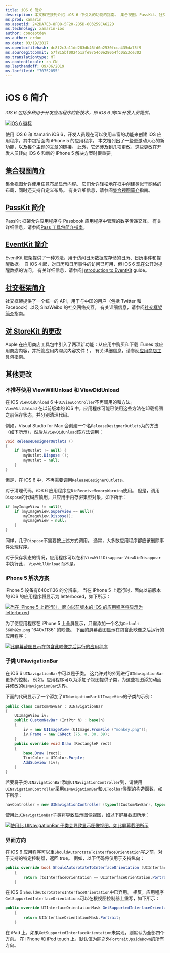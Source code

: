 ```yaml
---
title: iOS 6 简介
description: 本文档链接到介绍 iOS 6 中引入的功能的指南。 集合视图、PassKit、社交框架，以及对 StoreKit 的更改都进行了讨论。
ms.prod: xamarin
ms.assetid: 242DA7E3-8FD8-5F20-285D-603259CA622D
ms.technology: xamarin-ios
author: conceptdev
ms.author: crdun
ms.date: 03/19/2017
ms.openlocfilehash: dc8f2c3a11dd283db46fd0a2530fcca435da75f9
ms.sourcegitcommit: 57f815bf0024b1afe9754c0e28054fc0a53ce302
ms.translationtype: MT
ms.contentlocale: zh-CN
ms.lasthandoff: 09/06/2019
ms.locfileid: "70752055"
---
```

# <a name="introduction-to-ios-6"></a>iOS 6 简介

_iOS 6 包括多种用于开发应用程序的新技术，即 iOS 6 向C#开发人员提供。_

[![](images/ios6-large.jpg "IOS 6 徽标")](images/ios6-large.jpg#lightbox)

使用 iOS 6 和 Xamarin iOS 6，开发人员现在可以使用丰富的功能来创建 iOS 应用程序，其中包括面向 iPhone 5 的应用程序。
本文档列出了一些更激动人心的新功能，以及每个主题的文章的链接。 此外，它还涉及到几项更改，这些更改在开发人员转向 iOS 6 和新的 iPhone 5 解决方案时很重要。

## <a name="introduction-to-collection-viewsiosuser-interfacecontrolsuicollectionviewmd"></a>[集合视图简介](~/ios/user-interface/controls/uicollectionview.md)

集合视图允许使用任意布局显示内容。 它们允许轻松地在框中创建类似于网格的布局，同时还支持自定义布局。 有关详细信息，请参阅[集合视图简介](~/ios/user-interface/controls/uicollectionview.md)[](~/ios/user-interface/controls/uicollectionview.md)指南。

## <a name="introduction-to-passkitiosplatformpasskitmd"></a>[PassKit 简介](~/ios/platform/passkit.md)

PassKit 框架允许应用程序与 Passbook 应用程序中管理的数字传递交互。 有关详细信息，请参阅[Pass 工具包简介指南](~/ios/platform/passkit.md)。

## <a name="introduction-to-eventkitiosplatformeventkitmd"></a>[EventKit 简介](~/ios/platform/eventkit.md)

EventKit 框架提供了一种方法，用于访问日历数据库存储的日历、日历事件和提醒数据。 自 iOS 4 起，对日历和日历事件的访问已可用，但 iOS 6 现在公开对提醒数据的访问。 有关详细信息，请参阅[I](~/ios/platform/eventkit.md) [ntroduction to EventKit](~/ios/platform/eventkit.md) guide。

## <a name="introduction-to-the-social-frameworkiosplatformsocial-frameworkmd"></a>[社交框架简介](~/ios/platform/social-framework.md)

社交框架提供了一个统一的 API，用于与中国的用户（包括 Twitter 和 Facebook）以及 SinaWeibo 的社交网络交互。 有关详细信息，请参阅[社交框架简介](~/ios/platform/social-framework.md)指南。

## <a name="changes-to-storekitchanges-to-storekitmd"></a>[对 StoreKit 的更改](changes-to-storekit.md)

Apple 在应用商店工具包中引入了两项新功能：从应用中购买和下载 iTunes 或应用商店内容，并托管应用内购买内容文件！。 有关详细信息，请参阅[应用商店工具包](changes-to-storekit.md)指南。

## <a name="other-changes"></a>其他更改

### <a name="viewwillunload-and-viewdidunload-deprecated"></a>不推荐使用 ViewWillUnload 和 ViewDidUnload

在 iOS `ViewDidUnload` 6 中`UIViewController`不再调用的和方法。`ViewWillUnload` 在以前版本的 iOS 中，应用程序可能已使用这些方法在卸载视图之前保存状态，并分别清理代码。

例如，Visual Studio for Mac 会创建一个名`ReleaseDesignerOutlets`为的方法（如下所示），然后从`ViewDidUnload`该方法调用：

```csharp
void ReleaseDesignerOutlets ()
{
    if (myOutlet != null) {
        myOutlet.Dispose ();
        myOutlet = null;
    }
}
```

但是，在 iOS 6 中，不再需要调用`ReleaseDesignerOutlets`。   

对于清理代码，iOS 6 应用程序应`DidReceiveMemoryWarning`使用。 但是，调用`Dispose`的代码应慎用，只应用于内存密集型对象，如下所示：

```csharp
if (myImageView != null){
    if (myImageView.Superview == null){
        myImageView.Dispose();
        myImageView = null;
    }
}
```

同样，几乎`Dispose`不需要按上述方式调用。 通常，大多数应用程序都应该删除事件处理程序。

对于保存状态的情况，应用程序可以在和`ViewWillDisappear` `ViewDidDisappear`中执行此， `ViewWillUnload`而不是。

### <a name="iphone-5-resolution"></a>iPhone 5 解决方案

iPhone 5 设备有640x1136 的分辨率。 当在 iPhone 5 上运行时，面向以前版本的 iOS 的应用程序将显示为 letterboxed，如下所示：

 [![](images/01-letterboxed.png "当在 iPhone 5 上运行时，面向以前版本的 iOS 的应用程序将显示为 letterboxed")](images/01-letterboxed.png#lightbox)

为了使应用程序在 iPhone 5 上全屏显示，只需添加一个名为`Default-568h@2x.png` "640x1136" 的映像。 下面的屏幕截图显示在包含此映像之后运行的应用程序：

 [![](images/02-fullscreen.png "此屏幕截图显示在包含此映像之后运行的应用程序")](images/02-fullscreen.png#lightbox)

### <a name="subclassing-uinavigationbar"></a>子类 UINavigationBar

在 iOS 6 `UINavigationBar`中可以是子类。 这允许对的外观进行`UINavigationBar`更多的控制。 例如，应用程序可以为添加子视图提供子类，为这些视图添加动画并修改的`UINavigationBar`边界。

下面的代码显示了一个添加了`UINavigationBar` `UIImageView`的子类的示例：

```csharp
public class CustomNavBar : UINavigationBar
{
    UIImageView iv;
    public CustomNavBar (IntPtr h) : base(h)
    {
        iv = new UIImageView (UIImage.FromFile ("monkey.png"));
        iv.Frame = new CGRect (75, 0, 30, 39);
    }
    public override void Draw (RectangleF rect)
    {
        base.Draw (rect);
        TintColor = UIColor.Purple;
        AddSubview (iv);
    }
}
```

若要将子类`UINavigationBar`添加`UINavigationController`到，请使用`UINavigationController`采用`UINavigationBar`和`UIToolbar`类型的构造函数，如下所示：

```csharp
navController = new UINavigationController (typeof(CustomNavBar), typeof(UIToolbar));
```

使用此`UINavigationBar`子类将导致显示图像视图，如以下屏幕截图所示：

 [![](images/03-navbar.png "使用此 UINavigationBar 子类会导致显示图像视图，如此屏幕截图所示")](images/03-navbar.png#lightbox)

### <a name="interface-orientation"></a>界面方向

在 iOS 6 应用程序可以重`ShouldAutorotateToInterfaceOrientation`写之前，对于支持的特定控制器，返回 true。 例如，以下代码将仅用于支持纵向：

```csharp
public override bool ShouldAutorotateToInterfaceOrientation (UIInterfaceOrientation toInterfaceOrientation)
    {
        return (toInterfaceOrientation == UIInterfaceOrientation.Portrait);
    }
```

在 iOS 6 `ShouldAutorotateToInterfaceOrientation`中已弃用。
相反，应用程序`GetSupportedInterfaceOrientations`可以在根视图控制器上重写，如下所示：

```csharp
public override UIInterfaceOrientationMask GetSupportedInterfaceOrientations ()
    {
        return UIInterfaceOrientationMask.Portrait;
    }
```

在 iPad 上，如果`GetSupportedInterfaceOrientation`未实现，则默认为全部四个方向。 在 iPhone 和 iPod touch 上，默认值为除之外`PortraitUpsideDown`的所有方向。
